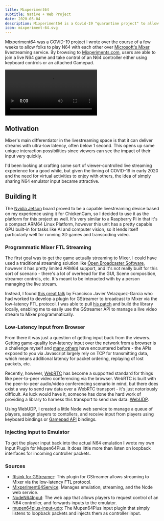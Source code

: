 ```yaml
---
title: Mixperiment64
subtitle: Native + Web Project
date: 2020-05-04
description: Mixperiment64 is a Covid-19 "quarantine project" to allow Mixer live streaming viewers to play N64 games with each other.
icon: mixperiment-64.svg
---
```

Mixperiment64 was a COVID-19 project I wrote over the course of a few weeks to
allow folks to play N64 with each other over [Microsoft's Mixer](https://mixer.com)
livestreaming service. By browsing to [Mixperiments.com](https://mixperiments.com),
users are able to join a live N64 game and take control of an N64 controller either
using keyboard controls or an attached Gamepad.

<video src="/assets/images/projects/2020-mixperiment64-joining.mp4" loop mute controls></video>


## Motivation
Mixer's main differentiator in the livestreaming space is that it can deliver streams
with ultra-low latency, often below 1 second. This opens up some unique interaction
possibilities since viewers can see the impact of their input very quickly.

I'd been looking at crafting some sort of viewer-controlled live streaming experience
for a good while, but given the timing of COVID-19 in early 2020 and the need for
virtual activities to enjoy with others, the idea of simply sharing N64 emulator
input became attractive.

## Building It
The [Nvidia Jetson](https://www.nvidia.com/en-us/autonomous-machines/embedded-systems/jetson-nano/)
board proved to be a capable livestreaming device based on my experience using it
for ChickenCam, so I decided to use it as the platform for this project as well.
It's very similar to a Raspberry Pi in that it's a compact ARM64 Linux Platform,
however this unit has a pretty capable GPU built-in for tasks like AI and computer
vision, so it lends itself particularly well for running 3D games and transcoding
video.

### Programmatic Mixer FTL Streaming
The first goal was to get the game actually streaming to Mixer. I could have used
a traditional streaming solution like [Open Broadcaster Software](https://obsproject.com/),
however it has pretty limited ARM64 support, and it's not really built for this sort
of scenario - there's a lot of overhead for the GUI, Scene composition, streamer 
controls, etc. It's meant to be interacted with by a person managing the live stream.

Instead, I found [this great talk](https://gstconf.ubicast.tv/videos/gstreamer-and-the-faster-than-light-ftl-streaming-protocol/)
by Francisco Javier Velazquez-Garcia who had worked to develop a plugin for GStreamer
to broadcast to Mixer via the low-latency FTL protocol. I was able to pull
[his patch](https://gist.github.com/haydenmc/63638f5bdc3eac73e659e976c6efd029)
and build the library locally, enabling me to easily use the GStreamer API to manage
a live video stream to Mixer programmatically.

### Low-Latency Input from Browser
From there it was just a question of getting input back from the viewers. Getting
game-quality low-latency input over the network from a browser is a challenge myself
and [many others](https://new.gafferongames.com/post/why_cant_i_send_udp_packets_from_a_browser/)
have encountered before - the APIs exposed to you via Javascript largely rely on TCP
for transmitting data, which means additional latency for packet ordering, replaying
of lost packets, etc.

Recently, however, [WebRTC](https://developer.mozilla.org/en-US/docs/Web/API/WebRTC_API)
has become a supported standard for things like peer-to-peer video conferencing via
the browser. WebRTC is built with the peer-to-peer audio/video conferencing scenario
in mind, but there does exist a way to send raw data over a WebRTC transport -
it's just notoriously difficult. As luck would have it, someone has done the hard
work of providing a library to harness this transport to send raw data: 
[WebUDP](https://github.com/seemk/WebUdp).

Using WebUDP, I created a little Node web service to manage a queue of players, assign
players to contollers, and receive input from players using keyboard bindings or
[Gamepad API](https://developer.mozilla.org/en-US/docs/Web/API/Gamepad_API) bindings.

### Injecting Input to Emulator
To get the player input back into the actual N64 emulation I wrote my own Input Plugin
for Mupen64Plus. It does little more than listen on loopback interfaces for incoming
controller packets.

### Sources
- [ftlsink for GStreamer](https://gist.github.com/haydenmc/63638f5bdc3eac73e659e976c6efd029):
  This plugin for GStreamer allows streaming to Mixer via the low-latency FTL protocol.
- [Mixperiment64Service](https://github.com/haydenmc/Mixperiment64Service):
  Manages emulation, streaming, and the Node web service.
- [NodeN64Input](https://github.com/haydenmc/NodeN64Input): The web app that allows
  players to request control of an N64 controller, and forwards inputs to the emulator.
- [mupen64plus-input-udp](https://github.com/haydenmc/mupen64plus-input-udp):
  The Mupen64Plus input plugin that simply listens to loopback packets and injects
  them as controller input.